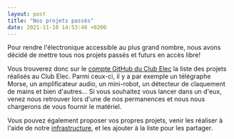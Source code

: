 ```yaml
---
layout: post
title: "Nos projets passés"
date: 2021-11-10 14:53:48 +0200
---
```

Pour rendre l'électronique accessible au plus grand nombre, nous avons décidé de mettre tous nos projets passés et futurs en accès libre!

Vous trouverez donc sur le [compte GitHub du Club Elec][github-projet] la liste des projets réalisés au Club Elec. Parmi ceux-ci, il y a par exemple un télégraphe Morse, un amplificateur audio, un mini-robot, un détecteur de claquement de mains et bien d'autres...
Si vous souhaitez vous lancer dans un d'eux, venez nous retrouver lors d'une de nos permanences et nous nous chargerons de vous fournir le matériel. 

Vous pouvez également proposer vos propres projets, venir les réaliser à l'aide de notre [infrastructure](/equipment/), et les ajouter à la liste pour les partager. 

[github-projet]: https://github.com/UCLOUVAIN-CLUB-ELEC/projets

